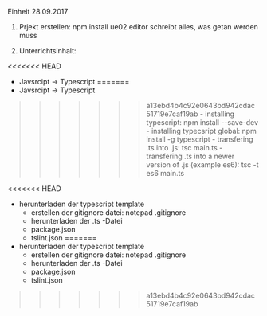 Einheit 28.09.2017

1. Prjekt erstellen: 
  npm install ue02
  editor schreibt alles, was getan werden muss 
  
2. Unterrichtsinhalt:
  
<<<<<<< HEAD
  - Javsrcipt -> Typescript
=======
- Javsrcipt -> Typescript
>>>>>>> a13ebd4b4c92e0643bd942cdac51719e7caf19ab
    - installing typescript: npm install --save-dev 
    - installing typecsript global: npm install -g typescript
    - transfering .ts into .js: tsc main.ts
    - transfering .ts into a newer version of .js (example es6): tsc -t es6  main.ts

<<<<<<< HEAD
  - herunterladen der typescript template
    - erstellen der gitignore datei: notepad .gitignore
    - herunterladen der .ts -Datei 
    - package.json
    - tslint.json
=======
- herunterladen der typescript template
  - erstellen der gitignore datei: notepad .gitignore
  - herunterladen der .ts -Datei 
  - package.json
  - tslint.json
>>>>>>> a13ebd4b4c92e0643bd942cdac51719e7caf19ab
  
  
